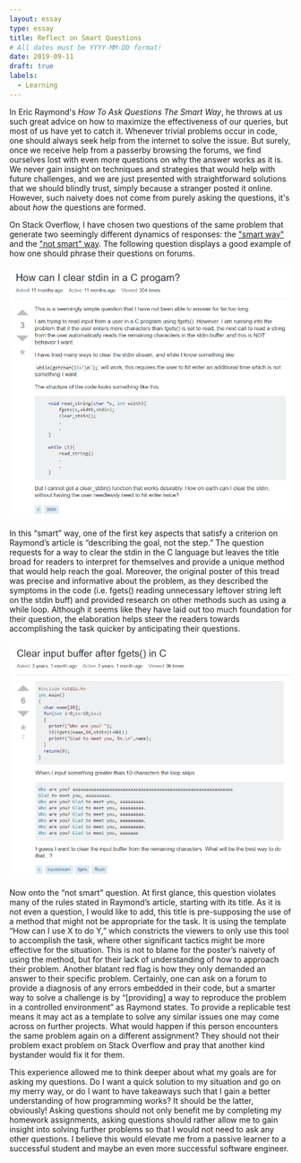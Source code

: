 ```yaml
---
layout: essay
type: essay
title: Reflect on Smart Questions
# All dates must be YYYY-MM-DD format!
date: 2019-09-11
draft: true
labels:
  - Learning
---
```


<!--[Smart way](https://stackoverflow.com/questions/52619841/how-can-i-clear-stdin-in-a-c-progam)-->
<!--[Not smart way](https://stackoverflow.com/questions/38767967/clear-input-buffer-after-fgets-in-c)-->

In Eric Raymond's _How To Ask Questions The Smart Way_, he throws at us such great advice on how to maximize the effectiveness of our queries, but most of us have yet to catch it. Whenever trivial problems occur in code, one should always seek help from the internet to solve the issue. But surely, once we receive help from a passerby browsing the forums, we find ourselves lost with even more questions on why the answer works as it is. We never gain insight on techniques and strategies that would help with future challenges, and we are just presented with straightforward solutions that we should blindly trust, simply because a stranger posted it online. However, such naivety does not come from purely asking the questions, it's about _how_ the questions are formed.

On Stack Overflow, I have chosen two questions of the same problem that generate two seemingly different dynamics of responses: the ["smart way"](https://stackoverflow.com/questions/52619841/how-can-i-clear-stdin-in-a-c-progam) and the ["not smart" way](https://stackoverflow.com/questions/38767967/clear-input-buffer-after-fgets-in-c). The following question displays a good example of how one should phrase their questions on forums. 

<img class="ui large left floated image" src="../images/smart-question.png">

In this “smart” way, one of the first key aspects that satisfy a criterion on Raymond’s article is “describing the goal, not the step.” The question requests for a way to clear the stdin in the C language but leaves the title broad for readers to interpret for themselves and provide a unique method that would help reach the goal. Moreover, the original poster of this tread was precise and informative about the problem, as they described the symptoms in the code (i.e. fgets() reading unnecessary leftover string left on the stdin buff) and provided research on other methods such as using a while loop. Although it seems like they have laid out too much foundation for their question, the elaboration helps steer the readers towards accomplishing the task quicker by anticipating their questions.

<img class="ui large left floated image" src="../images/not-smart-question.png">

Now onto the “not smart” question. At first glance, this question violates many of the rules stated in Raymond’s article, starting with its title. As it is not even a question, I would like to add, this title is pre-supposing the use of a method that might not be appropriate for the task. It is using the template “How can I use X to do Y,” which constricts the viewers to only use this tool to accomplish the task, where other significant tactics might be more effective for the situation. This is not to blame for the poster’s naivety of using the method, but for their lack of understanding of how to approach their problem. Another blatant red flag is how they only demanded an answer to their specific problem. Certainly, one can ask on a forum to provide a diagnosis of any errors embedded in their code, but a smarter way to solve a challenge is by “[providing] a way to reproduce the problem in a controlled environment” as Raymond states. To provide a replicable test means it may act as a template to solve any similar issues one may come across on further projects. What would happen if this person encounters the same problem again on a different assignment? They should not their problem exact problem on Stack Overflow and pray that another kind bystander would fix it for them.

This experience allowed me to think deeper about what my goals are for asking my questions. Do I want a quick solution to my situation and go on my merry way, or do I want to have takeaways such that I gain a better understanding of how programming works? It should be the latter, obviously! Asking questions should not only benefit me by completing my homework assignments, asking questions should rather allow me to gain insight into solving further problems so that I would not need to ask any other questions. I believe this would elevate me from a passive learner to a successful student and maybe an even more successful software engineer.
